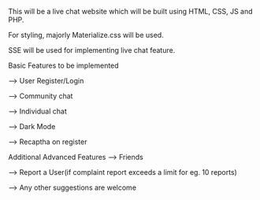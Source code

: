 This will be a live chat website which will be built using HTML, CSS, JS and PHP.

For styling, majorly Materialize.css will be used.

SSE will be used for implementing live chat feature.

Basic Features to be implemented

--> User Register/Login

--> Community chat

--> Individual chat

--> Dark Mode

--> Recaptha on register

Additional Advanced Features
--> Friends

--> Report a User(if complaint report exceeds a limit for eg. 10 reports)

--> Any other suggestions are welcome

